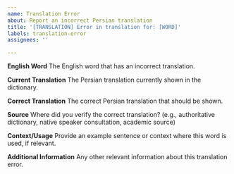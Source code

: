 ```yaml
---
name: Translation Error
about: Report an incorrect Persian translation
title: '[TRANSLATION] Error in translation for: [WORD]'
labels: translation-error
assignees: ''

---
```


**English Word**
The English word that has an incorrect translation.

**Current Translation**
The Persian translation currently shown in the dictionary.

**Correct Translation**
The correct Persian translation that should be shown.

**Source**
Where did you verify the correct translation? (e.g., authoritative dictionary, native speaker consultation, academic source)

**Context/Usage**
Provide an example sentence or context where this word is used, if relevant.

**Additional Information**
Any other relevant information about this translation error.

